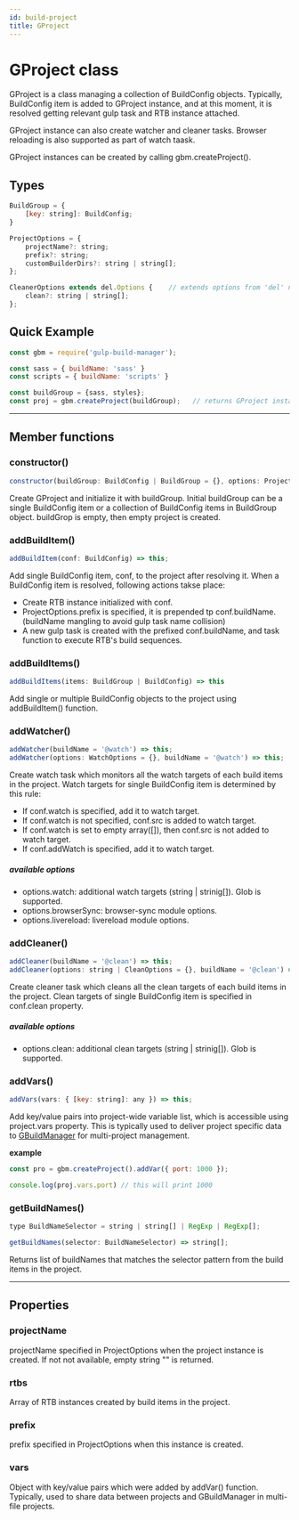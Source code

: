 ```yaml
---
id: build-project
title: GProject
---
```


# GProject class

GProject is a class managing a collection of BuildConfig objects. Typically, BuildConfig item is added to GProject instance, and at this moment, it is resolved getting relevant gulp task and RTB instance attached.

GProject instance can also create watcher and cleaner tasks. Browser reloading is also supported as part of watch taask.

GProject instances can be created by calling gbm.createProject().



## Types
```js
BuildGroup = {
    [key: string]: BuildConfig;
}

ProjectOptions = {
    projectName?: string;
    prefix?: string;
    customBuilderDirs?: string | string[];
};

CleanerOptions extends del.Options {    // extends options from 'del' node module
    clean?: string | string[];
};
```

## Quick Example
```js
const gbm = require('gulp-build-manager');

const sass = { buildName: 'sass' }
const scripts = { buildName: 'scripts' }

const buildGroup = {sass, styles};
const proj = gbm.createProject(buildGroup);   // returns GProject instance
```


---
## Member functions

### constructor()
```js
constructor(buildGroup: BuildConfig | BuildGroup = {}, options: ProjectOptions = {});
```

Create GProject and initialize it with buildGroup. Initial buildGroup can be a single BuildConfig item or a collection of BuildConfig items in BuildGroup object. buildGrop is empty, then empty project is created.



### addBuildItem()
```js
addBuildItem(conf: BuildConfig) => this;
```

Add single BuildConfig item, conf, to the project after resolving it. When a BuildConfig item is resolved, following actions takse place:
- Create RTB instance initialized with conf.
- ProjectOptions.prefix is specified, it is prepended tp conf.buildName. (buildName mangling to avoid gulp task name collision)
- A new gulp task is created with the prefixed conf.buildName, and task function to execute RTB's build sequences.


### addBuildItems()
```js
addBuildItems(items: BuildGroup | BuildConfig) => this
```

Add single or multiple BuildConfig objects to the project using addBuildItem() function.


### addWatcher()
```js
addWatcher(buildName = '@watch') => this;
addWatcher(options: WatchOptions = {}, buildName = '@watch') => this;
```

Create watch task which monitors all the watch targets of each build items in the project. Watch targets for single BuildConfig item is determined by this rule:
- If conf.watch is specified, add it to watch target.
- If conf.watch is not specified, conf.src is added to watch target.
- If conf.watch is set to empty array([]), then conf.src is not added to watch target.
- If conf.addWatch is specified, add it to watch target.

##### available options
- options.watch: additional watch targets (string | strinig[]). Glob is supported.
- options.browserSync: browser-sync module options.
- options.livereload: livereload module options.


### addCleaner()
```js
addCleaner(buildName = '@clean') => this;
addCleaner(options: string | CleanOptions = {}, buildName = '@clean') => this;
```

Create cleaner task which cleans all the clean targets of each build items in the project. Clean targets of single BuildConfig item is specified in conf.clean property.

##### available options
- options.clean: additional clean targets (string | strinig[]). Glob is supported.


### addVars()
```js
addVars(vars: { [key: string]: any }) => this;
```

Add key/value pairs into project-wide variable list, which is accessible using project.vars property. This is typically used to deliver project specific data to [GBuildManager][0] for multi-project management.

**example**
```js
const pro = gbm.createProject().addVar({ port: 1000 });

console.log(proj.vars.port) // this will print 1000
```


### getBuildNames()
```js
type BuildNameSelector = string | string[] | RegExp | RegExp[];

getBuildNames(selector: BuildNameSelector) => string[];
```

Returns list of buildNames that matches the selector pattern from the build items in the project.



---
## Properties

### projectName
projectName specified in ProjectOptions when the project instance is created. If not not available, empty string "" is returned.


### rtbs
Array of RTB instances created by build items in the project.


### prefix
prefix specified in ProjectOptions when this instance is created.


### vars
Object with key/value pairs which were added by addVar() function. Typically, used to share data between projects and GBuildManager in multi-file projects.



[0]:{{site.baseurl}}/contents/04-build-manager/
